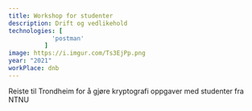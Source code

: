 ```yaml
---
title: Workshop for studenter
description: Drift og vedlikehold
technologies: [
            'postman'
          ]
image: https://i.imgur.com/Ts3EjPp.png
year: "2021"
workPlace: dnb
---
```


Reiste til Trondheim for å gjøre kryptografi oppgaver med studenter fra NTNU
